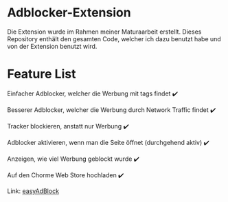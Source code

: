 # Adblocker-Extension
Die Extension wurde im Rahmen meiner Maturaarbeit erstellt. Dieses Repository enthält den gesamten Code, welcher ich dazu benutzt habe und von der Extension benutzt wird. 
 
 
# Feature List

Einfacher Adblocker, welcher die Werbung mit tags findet ✔️

Besserer Adblocker, welcher die Werbung durch Network Traffic findet ✔️

Tracker blockieren, anstatt nur Werbung ✔️

Adblocker aktivieren, wenn man die Seite öffnet (durchgehend aktiv) ✔️

Anzeigen, wie viel Werbung geblockt wurde ✔️

Auf den Chorme Web Store hochladen ✔️

Link: [easyAdBlock](https://chrome.google.com/webstore/detail/easyadblock/fmgcpekpoegedifffnhamomgainndjpb)
